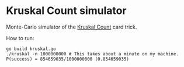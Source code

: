 # Kruskal Count simulator

Monte-Carlo simulator of the [Kruskal Count](https://arxiv.org/pdf/math/0110143.pdf) card trick.

How to run:

```
go build kruskal.go
./kruskal -n 1000000000 # This takes about a minute on my machine.
P(success) = 854659035/1000000000 (0.854659035)
```

